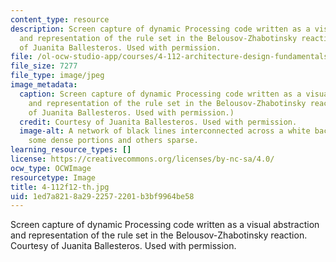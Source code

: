 ```yaml
---
content_type: resource
description: Screen capture of dynamic Processing code written as a visual abstraction
  and representation of the rule set in the Belousov-Zhabotinsky reaction. Courtesy
  of Juanita Ballesteros. Used with permission.
file: /ol-ocw-studio-app/courses/4-112-architecture-design-fundamentals-i-nano-machines-fall-2012/1ed7a8218a2922572201b3bf9964be58_4-112f12-th.jpg
file_size: 7277
file_type: image/jpeg
image_metadata:
  caption: Screen capture of dynamic Processing code written as a visual abstraction
    and representation of the rule set in the Belousov-Zhabotinsky reaction. (Courtesy
    of Juanita Ballesteros. Used with permission.)
  credit: Courtesy of Juanita Ballesteros. Used with permission.
  image-alt: A network of black lines interconnected across a white background with
    some dense portions and others sparse.
learning_resource_types: []
license: https://creativecommons.org/licenses/by-nc-sa/4.0/
ocw_type: OCWImage
resourcetype: Image
title: 4-112f12-th.jpg
uid: 1ed7a821-8a29-2257-2201-b3bf9964be58
---
```

Screen capture of dynamic Processing code written as a visual abstraction and representation of the rule set in the Belousov-Zhabotinsky reaction. Courtesy of Juanita Ballesteros. Used with permission.